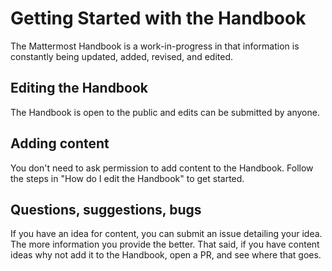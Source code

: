 # Getting Started with the Handbook

The Mattermost Handbook is a work-in-progress in that information is constantly being updated, added, revised, and edited. 

## Editing the Handbook

The Handbook is open to the public and edits can be submitted by anyone.

## Adding content

You don't need to ask permission to add content to the Handbook. Follow the steps in "How do I edit the Handbook" to get started.

## Questions, suggestions, bugs

If you have an idea for content, you can submit an issue detailing your idea. The more information you provide the better. That said, if you have content ideas why not add it to the Handbook, open a PR, and see where that goes.

